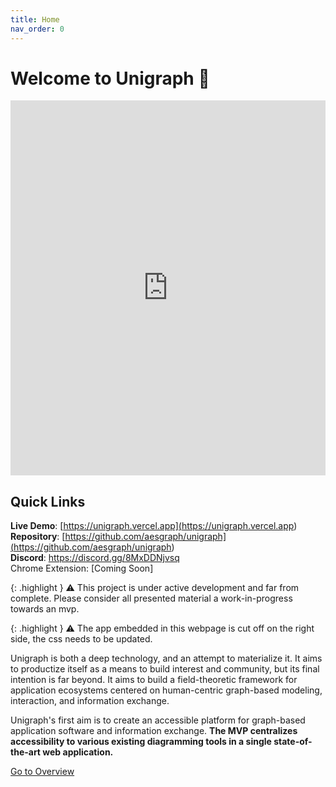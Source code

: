 ```yaml
---
title: Home
nav_order: 0
---   
```

# Welcome to Unigraph 🚀 
<!-- ![Alt Text](./assets/images/unigraphIcon.png){: width="64" height="64"} -->
<iframe src="https://unigraph.vercel.app" width="100%" height="600px" style="border: none;"></iframe>

## Quick Links
**Live Demo**: [https://unigraph.vercel.app](<https://unigraph.vercel.app>)<br>
**Repository**: [https://github.com/aesgraph/unigraph](<https://github.com/aesgraph/unigraph>)<br>
**Discord**: <https://discord.gg/8MxDDNjvsq><br>
Chrome Extension: [Coming Soon]

{: .highlight }
⚠️ This project is under active development and far from complete. Please consider all presented material a work-in-progress towards an mvp.

{: .highlight }
⚠️ The app embedded in this webpage is cut off on the right side, the css needs to be updated.

Unigraph is both a deep technology, and an attempt to materialize it. It aims to productize itself as a means to build interest and community, but its final intention is far beyond. It aims to build a field-theoretic framework for application ecosystems centered on human-centric graph-based modeling, interaction, and information exchange.

Unigraph's first aim is to create an accessible platform for graph-based application software and information exchange. 
**The MVP centralizes accessibility to various existing diagramming tools in a single state-of-the-art web application.**

[Go to Overview](./overview/overview.md)

    
    